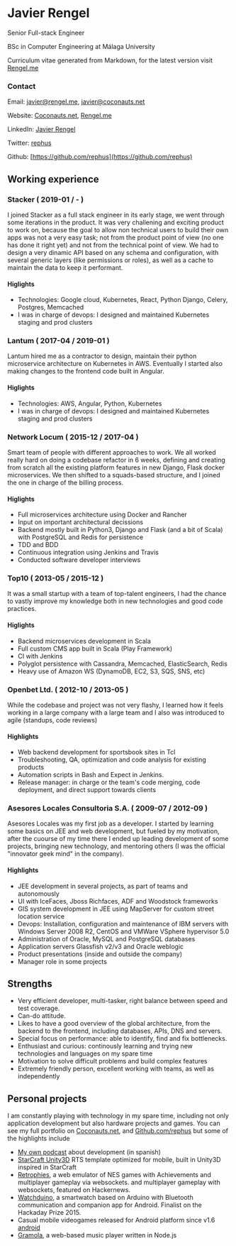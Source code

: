 <!--
Everything in comments works in node.js and output to json,
but markdown will ignore those lines.

Also, everything between parenthesis and without semicolons
will be ignored by node.js / json
-->

# Javier Rengel

Senior Full-stack Engineer

BSc in Computer Engineering at Málaga University

Curriculum vitae generated from Markdown, for the latest version visit [Rengel.me](http://rengel.me)

<!--
## Personal information

Name: Javier Rengel Jimenez
Title: Senior Backend Software Engineer
Education: BSc in Computer Engineering at Málaga University
-->

### Contact

Email: javier@rengel.me, javier@coconauts.net

Website: [Coconauts.net](http://coconauts.net), [Rengel.me](http://rengel.me)

LinkedIn: [Javier Rengel](https://www.linkedin.com/pub/javier-rengel-jimenez/56/865/432/en)

Twitter: [rephus](http://twitter.com/rephus)

Github: [https://github.com/rephus](https://github.com/rephus)

## Working experience

### Stacker ( 2019-01 / - )
<!--
Started: 2019-01

-->
I joined Stacker as a full stack engineer in its early stage, we went through some iterations in the product. 
It was very challening and exciting product to work on, 
because the goal to allow non technical users to build their own apps was not a very easy task;
not from the product point of view (no one has done it right yet) and not from the technical point of view. 
We had to design a very dinamic API based on any schema and configuration, with several generic layers (like permissions or roles), 
as well as a cache to maintain the data to keep it performant.                

#### Higlights

* Technologies: Google cloud, Kubernetes, React, Python Django, Celery, Postgres, Memcached
* I was in charge of devops: I designed and maintained Kubernetes staging and prod clusters

### Lantum ( 2017-04 / 2019-01 )
<!--
Started: 2017-04
Finished: 2019-01

-->
Lantum hired me as a contractor to design, maintain their python microservice architecture on Kubernetes in AWS. 
Eventually I started also making changes to the frontend code built in Angular. 

#### Higlights

* Technologies: AWS, Angular, Python, Kubernetes
* I was in charge of devops: I designed and maintained Kubernetes staging and prod clusters

### Network Locum ( 2015-12 / 2017-04 )

<!--
Started: 2015-12
Finished: 2017-04
-->
Smart team of people with different approaches to work.
We all worked really hard on doing a codebase refactor in 6 weeks,
defining and creating from scratch all the existing platform features
in new Django, Flask docker microservices.
We then shifted to a squads-based structure, and I joined the one in
charge of the billing process.

#### Higlights

* Full microservices architecture using Docker and Rancher
* Input on important architectural decissions
* Backend mostly built in Python3, Django and Flask (and a bit of Scala) with PostgreSQL and Redis for persistence
* TDD and BDD
* Continuous integration using Jenkins and Travis
* Conducted software developer interviews

### Top10 ( 2013-05 / 2015-12 )

<!--
Started: 2013-05
Finished: 2015-12
-->
It was a small startup with a team of top-talent engineers,
I had the chance to vastly improve my knowledge both in new technologies
and good code practices.

#### Higlights

* Backend microservices development in Scala
* Full custom CMS app built in Scala (Play Framework)
* CI with Jenkins
* Polyglot persistence with Cassandra, Memcached, ElasticSearch, Redis
* Heavy use of Amazon WS (DynamoDB, EC2, S3, SQS, SNS, etc)

### Openbet Ltd.  ( 2012-10 / 2013-05 )

<!--
Started: 2012-10
Finished: 2013-05
-->

While the codebase and project was not very flashy, I learned how it feels working in a large company with a large team and I also was introduced to agile (standups, code reviews)

#### Highlights

* Web backend development for sportsbook sites in Tcl
* Troubleshooting, QA, optimization and code analysis for existing products
* Automation scripts in Bash and Expect in Jenkins.
* Release manager: in charge or the team's code merging, code deployment, and direct support towards clients

### Asesores Locales Consultoria S.A. ( 2009-07 / 2012-09 )

<!--
Started: 2009-07
Finished: 2012-09
-->


Asesores Locales was my first job as a developer.
I started by learning some basics on JEE and web development, but fueled by
my motivation, after the cuourse of my time there I ended up leading development
of some projects, bringing new technology, and mentoring others
(I was the official "innovator geek mind" in the company).

#### Highlights

* JEE development in several projects, as part of teams and autonomously
* UI with IceFaces, Jboss Richfaces, ADF and Woodstock frameworks
* GIS system development in JEE using MapServer for custom street location service
* Devops: Installation, configuration and maintenance of IBM servers with Windows Server 2008 R2, CentOS and VMWare VSphere hypervisor 5.0 
* Administration of Oracle, MySQL and PostgreSQL databases
* Application servers Glassfish v2/v3 and Oracle weblogic
* Product presentations (inside and outside the company)
* Manager role in some projects

## Strengths

* Very efficient developer, multi-tasker, right balance between speed and test coverage.
* Can-do attitude.
* Likes to have a good overview of the global architecture, from the backend to the frontend, including databases, APIs, DNS and servers.
* Special focus on performance: able to identify, find and fix bottlenecks.
* Enthusiast and curious: continously learning and trying new technologies and languages on my spare time
* Motivation to solve difficult problems and build complex features
* Extremely friendly person, excellent working with teams, as well as independently

## Personal projects

I am constantly playing with technology in my spare time, including
not only application development but also hardware projects and games.
You can see my full portfolio on [Coconauts.net](http://coconauts.net/projects), and [Github.com/rephus](https://github.com/rephus)
but some of the highlights include

* [My own podcast](http://coconauts.net/projects/podcast/) about development (in spanish)
* [StarCraft Unity3D](http://coconauts.net/projects/starcraft-unity3d/) RTS template optimized for mobile, built in Unity3D inspired in StarCraft
* [Retrophies](http://html5.coconauts.net/retrophies), a web emulator of NES games with Achievements and multiplayer gameplay via websockets.
  and multiplayer gameplay with websockets, featured on Hackernews.
* [Watchduino](http://coconauts.net/projects/watchduino2/), a smartwatch based
  on Arduino with Bluetooth communication and companion app for Android.
  Finalist on the Hackaday Prize 2015.
* Casual mobile videogames released for Android platform since v1.6 [android](http://coconauts.net/blog/tags/android/)
* [Gramola](http://coconauts.net/projects/gramola/), a web-based music player written in Node.js
